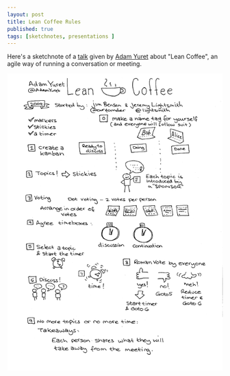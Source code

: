 ```yaml
---
layout: post
title: Lean Coffee Rules
published: true
tags: [sketchnotes, presentations ]
---
```


Here's a sketchnote of a [talk](http://www.infoq.com/presentations/Lean-Coffee) given 
by [Adam Yuret](https://twitter.com/adamyuret) about "Lean Coffee", an agile way of
running a conversation or meeting.

[![Lean Coffee](/img/lean-coffee-presentation-notes-bw-lofi.png "Lean Coffee")](/img/lean-coffee-presentation-notes-bw.png)


